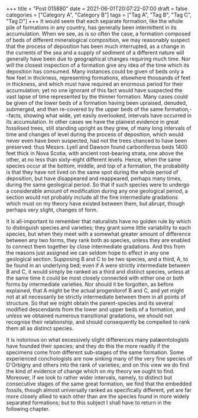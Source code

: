 +++
title = "Post 015880"
date = 2021-06-01T20:07:22-07:00
draft = false
categories = ["Category A", "Category B"]
tags = ["Tag A", "Tag B", "Tag C", "Tag D"]
+++
It would seem that each separate formation, like the whole pile of formations in any country, has generally been intermittent in its accumulation. When we see, as is so often the case, a formation composed of beds of different mineralogical composition, we may reasonably suspect that the process of deposition has been much interrupted, as a change in the currents of the sea and a supply of sediment of a different nature will generally have been due to geographical changes requiring much time. Nor will the closest inspection of a formation give any idea of the time which its deposition has consumed. Many instances could be given of beds only a few feet in thickness, representing formations, elsewhere thousands of feet in thickness, and which must have required an enormous period for their accumulation; yet no one ignorant of this fact would have suspected the vast lapse of time represented by the thinner formation. Many cases could be given of the lower beds of a formation having been upraised, denuded, submerged, and then re-covered by the upper beds of the same formation,--facts, showing what wide, yet easily overlooked, intervals have occurred in its accumulation. In other cases we have the plainest evidence in great fossilised trees, still standing upright as they grew, of many long intervals of time and changes of level during the process of deposition, which would never even have been suspected, had not the trees chanced to have been preserved: thus Messrs. Lyell and Dawson found carboniferous beds 1400 feet thick in Nova Scotia, with ancient root-bearing strata, one above the other, at no less than sixty-eight different levels. Hence, when the same species occur at the bottom, middle, and top of a formation, the probability is that they have not lived on the same spot during the whole period of deposition, but have disappeared and reappeared, perhaps many times, during the same geological period. So that if such species were to undergo a considerable amount of modification during any one geological period, a section would not probably include all the fine intermediate gradations which must on my theory have existed between them, but abrupt, though perhaps very slight, changes of form.

It is all-important to remember that naturalists have no golden rule by which to distinguish species and varieties; they grant some little variability to each species, but when they meet with a somewhat greater amount of difference between any two forms, they rank both as species, unless they are enabled to connect them together by close intermediate gradations. And this from the reasons just assigned we can seldom hope to effect in any one geological section. Supposing B and C to be two species, and a third, A, to be found in an underlying bed; even if A were strictly intermediate between B and C, it would simply be ranked as a third and distinct species, unless at the same time it could be most closely connected with either one or both forms by intermediate varieties. Nor should it be forgotten, as before explained, that A might be the actual progenitorof B and C, and yet might not at all necessarily be strictly intermediate between them in all points of structure. So that we might obtain the parent-species and its several modified descendants from the lower and upper beds of a formation, and unless we obtained numerous transitional gradations, we should not recognise their relationship, and should consequently be compelled to rank them all as distinct species.

It is notorious on what excessively slight differences many palæontologists have founded their species; and they do this the more readily if the specimens come from different sub-stages of the same formation. Some experienced conchologists are now sinking many of the very fine species of D'Orbigny and others into the rank of varieties; and on this view we do find the kind of evidence of change which on my theory we ought to find. Moreover, if we look to rather wider intervals, namely, to distinct but consecutive stages of the same great formation, we find that the embedded fossils, though almost universally ranked as specifically different, yet are far more closely allied to each other than are the species found in more widely separated formations; but to this subject I shall have to return in the following chapter.
